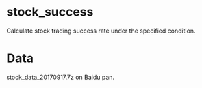 # stock_success
Calculate stock trading success rate under the specified condition.

# Data

stock_data_20170917.7z on Baidu pan.
